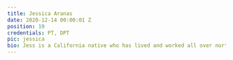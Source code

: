 ```yaml
---
title: Jessica Aranas
date: 2020-12-14 00:00:01 Z
position: 19
credentials: PT, DPT
pic: jessica
bio: Jess is a California native who has lived and worked all over northern and southern California. Growing up immersed in the world of ballet, contemporary, and modern dance, Jess has always been enthusiastic about movement, wellness, and teamwork. Her experiences as both a performer and ballet instructor guide her approach toward rehabilitation as a creative and individual process. Jess loves the outdoors as much as a good book and spends her free time with her loved ones and rescue dogs.
---
```

